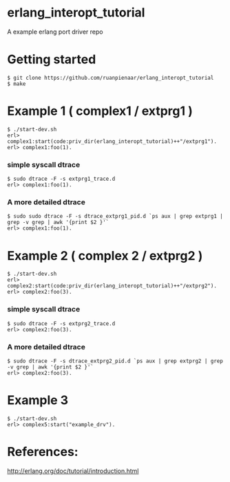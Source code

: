 # erlang_interopt_tutorial
A example erlang port driver repo

# Getting started
```
$ git clone https://github.com/ruanpienaar/erlang_interopt_tutorial
$ make
```

# Example 1 ( complex1 / extprg1 )
```
$ ./start-dev.sh
erl> complex1:start(code:priv_dir(erlang_interopt_tutorial)++"/extprg1").
erl> complex1:foo(1).
```

### simple syscall dtrace
```
$ sudo dtrace -F -s extprg1_trace.d
erl> complex1:foo(1).
```

### A more detailed dtrace
```
$ sudo sudo dtrace -F -s dtrace_extprg1_pid.d `ps aux | grep extprg1 | grep -v grep | awk '{print $2 }'`
erl> complex1:foo(1).
```


# Example 2 ( complex 2 / extprg2 )
```
$ ./start-dev.sh
erl> complex2:start(code:priv_dir(erlang_interopt_tutorial)++"/extprg2").
erl> complex2:foo(3).
```

### simple syscall dtrace
```
$ sudo dtrace -F -s extprg2_trace.d
erl> complex2:foo(3).
```

### A more detailed dtrace
```
$ sudo dtrace -F -s dtrace_extprg2_pid.d `ps aux | grep extprg2 | grep -v grep | awk '{print $2 }'`
erl> complex2:foo(3).
```

# Example 3
```
$ ./start-dev.sh
erl> complex5:start("example_drv").
```

# References:
http://erlang.org/doc/tutorial/introduction.html
